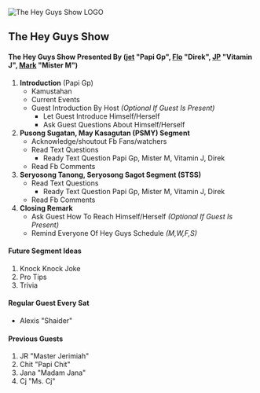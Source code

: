 ![The Hey Guys Show
 LOGO](https://raw.githubusercontent.com/markanthonyuy/THEHEYGUYSSHOW/master/thgs-logo.png "The Hey Guys Show
 LOGO")

## The Hey Guys Show

#### The Hey Guys Show Presented By ([jet](Https://www.facebook.com/jetalarcon) "Papi Gp", [Flo](Https://www.facebook.com/tabvlogger/) "Direk", [JP](Https://www.facebook.com/chizibi) "Vitamin J", [Mark](Https://www.facebook.com/macmac.uy) "Mister M")

1. **Introduction** (Papi Gp)
    - Kamustahan
    - Current Events
    - Guest Introduction By Host _(Optional If Guest Is Present)_
        * Let Guest Introduce Himself/Herself
        * Ask Guest Questions About Himself/Herself
2. **Pusong Sugatan, May Kasagutan (PSMY) Segment**
    - Acknowledge/shoutout Fb Fans/watchers 
    - Read Text Questions
        * Ready Text Question Papi Gp, Mister M, Vitamin J, Direk
    - Read Fb Comments
3. **Seryosong Tanong, Seryosong Sagot Segment (STSS)**
    - Read Text Questions
        * Ready Text Question Papi Gp, Mister M, Vitamin J, Direk
    - Read Fb Comments
4. **Closing Remark**
    - Ask Guest How To Reach Himself/Herself _(Optional If Guest Is Present)_
    - Remind Everyone Of Hey Guys Schedule _(M,W,F,S)_
  
#### Future Segment Ideas
  1. Knock Knock Joke
  2. Pro Tips
  3. Trivia

#### Regular Guest Every Sat
  * Alexis "Shaider"

#### Previous Guests
  1. JR "Master Jerimiah"
  2. Chit "Papi Chit"
  3. Jana "Madam Jana"
  5. Cj "Ms. Cj"
